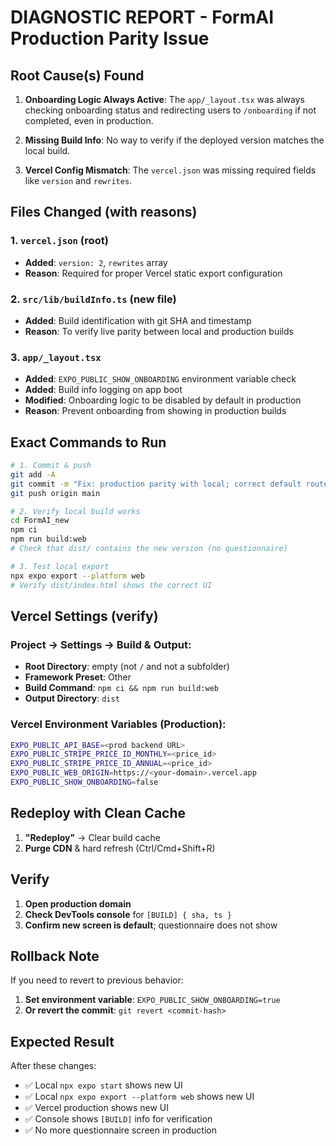 # DIAGNOSTIC REPORT - FormAI Production Parity Issue

## Root Cause(s) Found

1. **Onboarding Logic Always Active**: The `app/_layout.tsx` was always checking onboarding status and redirecting users to `/onboarding` if not completed, even in production.

2. **Missing Build Info**: No way to verify if the deployed version matches the local build.

3. **Vercel Config Mismatch**: The `vercel.json` was missing required fields like `version` and `rewrites`.

## Files Changed (with reasons)

### 1. `vercel.json` (root)
- **Added**: `version: 2`, `rewrites` array
- **Reason**: Required for proper Vercel static export configuration

### 2. `src/lib/buildInfo.ts` (new file)
- **Added**: Build identification with git SHA and timestamp
- **Reason**: To verify live parity between local and production builds

### 3. `app/_layout.tsx`
- **Added**: `EXPO_PUBLIC_SHOW_ONBOARDING` environment variable check
- **Added**: Build info logging on app boot
- **Modified**: Onboarding logic to be disabled by default in production
- **Reason**: Prevent onboarding from showing in production builds

## Exact Commands to Run

```bash
# 1. Commit & push
git add -A
git commit -m "Fix: production parity with local; correct default route; vercel static export"
git push origin main

# 2. Verify local build works
cd FormAI_new
npm ci
npm run build:web
# Check that dist/ contains the new version (no questionnaire)

# 3. Test local export
npx expo export --platform web
# Verify dist/index.html shows the correct UI
```

## Vercel Settings (verify)

### Project → Settings → Build & Output:
- **Root Directory**: empty (not `/` and not a subfolder)
- **Framework Preset**: Other
- **Build Command**: `npm ci && npm run build:web`
- **Output Directory**: `dist`

### Vercel Environment Variables (Production):
```bash
EXPO_PUBLIC_API_BASE=<prod backend URL>
EXPO_PUBLIC_STRIPE_PRICE_ID_MONTHLY=<price_id>
EXPO_PUBLIC_STRIPE_PRICE_ID_ANNUAL=<price_id>
EXPO_PUBLIC_WEB_ORIGIN=https://<your-domain>.vercel.app
EXPO_PUBLIC_SHOW_ONBOARDING=false
```

## Redeploy with Clean Cache

1. **"Redeploy"** → Clear build cache
2. **Purge CDN** & hard refresh (Ctrl/Cmd+Shift+R)

## Verify

1. **Open production domain**
2. **Check DevTools console** for `[BUILD] { sha, ts }`
3. **Confirm new screen is default**; questionnaire does not show

## Rollback Note

If you need to revert to previous behavior:

1. **Set environment variable**: `EXPO_PUBLIC_SHOW_ONBOARDING=true`
2. **Or revert the commit**: `git revert <commit-hash>`

## Expected Result

After these changes:
- ✅ Local `npx expo start` shows new UI
- ✅ Local `npx expo export --platform web` shows new UI  
- ✅ Vercel production shows new UI
- ✅ Console shows `[BUILD]` info for verification
- ✅ No more questionnaire screen in production
